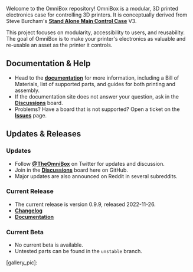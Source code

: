 Welcome to the OmniBox repository! OmniBox is a modular, 3D printed electronics case for controlling 3D printers. It is conceptually derived from Steve Burcham's **[Stand Alone Main Control Case](https://www.thingiverse.com/thing:3999751)** V3.

This project focuses on modularity, accessibility to users, and reusability. The goal of OmniBox is to make your printer's electronics as valuable and re-usable an asset as the printer it controls.

## Documentation & Help

- Head to the **[documentation](https://jon-harper.github.io/OmniBox)** for more information, including a Bill of Materials, list of supported parts, and guides for both printing and assembly.
- If the documentation site does not answer your question, ask in the **[Discussions](https://github.com/jon-harper/OmniBox/discussions)** board.
- Problems? Have a board that is not supported? Open a ticket on the **[Issues](https://github.com/jon-harper/OmniBox/issues)** page.

## Updates & Releases

### Updates

- Follow **[@TheOmniBox](https://twitter.com/TheOmniBox)** on Twitter for updates and discussion.
- Join in the **[Discussions](https://github.com/jon-harper/OmniBox/discussions)** board here on GitHub.
- Major updates are also announced on Reddit in several subreddits.

### Current Release

- The current release is version 0.9.9, released 2022-11-26.
- **[Changelog][changelog]**
- **[Documentation][testing_docs]**

### Current Beta

- No current beta is available.
- Untested parts can be found in the `unstable` branch.

[changelog]: https://jon-harper.github.io/OmniBox/latest/history/
[testing_docs]: https://jon-harper.github.io/OmniBox/testing
[gallery_pic]:  